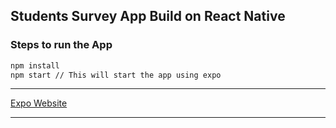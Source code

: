## Students Survey App Build on React Native

### Steps to run the App
```bash
npm install
npm start // This will start the app using expo
```
___

[Expo Website](https://expo.dev/)

---
